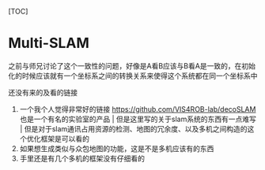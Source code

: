 





[TOC]

# Multi-SLAM

之前与师兄讨论了这个一致性的问题，好像是A看B应该与B看A是一致的，在初始化的时候应该就有一个坐标系之间的转换关系来使得这个系统都在同一个坐标系中



还没有来的及看的链接

1. 一个我个人觉得非常好的链接 https://github.com/VIS4ROB-lab/decoSLAM 也是一个有名的实验室的产品 | 但是这里写的关于slam系统的东西有一点难写 | 但是对于slam通讯占用资源的检测、地图的冗余度、以及多机之间构造的这个优化框架是可以看的
2. 如果想生成类似与众包地图的功能，这是不是多机应该有的东西
3. 手里还是有几个多机的框架没有仔细看的








